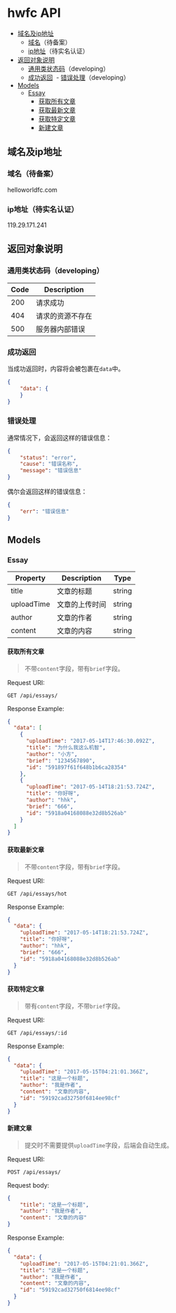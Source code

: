 # hwfc API

- [域名及ip地址](#域名及ip地址)
  - [域名](#域名)（待备案）
  - [ip地址](#ip地址)（待实名认证）
- [返回对象说明](#返回对象说明)
  - [通用类状态码](#通用类状态码)（developing）
  - [成功返回](#成功返回)
  - [错误处理](#错误处理)（developing）
- [Models](#Models)
  - [Essay](#Essay)
    - [获取所有文章](#获取所有文章)
    - [获取最新文章](#获取最新文章)
    - [获取特定文章](#获取特定文章)
    - [新建文章](#新建文章)

<a name="域名及ip地址"></a>

## 域名及ip地址

<a name="域名"></a>

### 域名（待备案）

helloworldfc.com

<a name="ip地址"></a>

### ip地址（待实名认证）

119.29.171.241

<a name="返回对象说明"></a>

## 返回对象说明

<a name="通用类状态码"></a>

### 通用类状态码（developing）

| Code | Description |
|------|-------------|
|200|请求成功|
|404|请求的资源不存在|
|500|服务器内部错误|

<a name="成功返回"></a>

### 成功返回

当成功返回时，内容将会被包裹在`data`中。

```json
{
    "data": {
    }
}
```

<a name="错误处理"></a>

### 错误处理

通常情况下，会返回这样的错误信息：

```json
{
    "status": "error",
    "cause": "错误名称",
    "message": "错误信息"
}
```

偶尔会返回这样的错误信息：

```json
{
    "err": "错误信息"
}
```

<a name="Models"></a>

## Models

<a name="Essay"></a>

### Essay

| Property | Description | Type |
|----------|-------------|------|
|title|文章的标题|string|
|uploadTime|文章的上传时间|string|
|author|文章的作者|string|
|content|文章的内容|string|

<a name="获取所有文章"></a>

#### 获取所有文章

> 不带`content`字段，带有`brief`字段。

Request URI:

```http
GET /api/essays/
```

Response Example:

```json
{
  "data": [
    {
      "uploadTime": "2017-05-14T17:46:30.092Z",
      "title": "为什么我这么机智",
      "author": "小方",
      "brief": "1234567890",
      "id": "591897f61f648b1b6ca28354"
    },
    {
      "uploadTime": "2017-05-14T18:21:53.724Z",
      "title": "你好呀",
      "author": "hhk",
      "brief": "666",
      "id": "5918a04168088e32d8b526ab"
    }
  ]
}
```

<a name="获取最新文章"></a>

#### 获取最新文章

> 不带`content`字段，带有`brief`字段。

Request URI:

```http
GET /api/essays/hot
```

Response Example:

```json
{
  "data": {
    "uploadTime": "2017-05-14T18:21:53.724Z",
    "title": "你好呀",
    "author": "hhk",
    "brief": "666",
    "id": "5918a04168088e32d8b526ab"
  }
}
```

<a name="获取特定文章"></a>

#### 获取特定文章

> 带有`content`字段，不带`brief`字段。

Request URI:

```http
GET /api/essays/:id
```

Response Example:

```json
{
  "data": {
    "uploadTime": "2017-05-15T04:21:01.366Z",
    "title": "这是一个标题",
    "author": "我是作者",
    "content": "文章的内容",
    "id": "59192cad32750f6814ee98cf"
  }
}
```

<a name="新建文章"></a>

#### 新建文章

> 提交时不需要提供`uploadTime`字段，后端会自动生成。

Request URI:

```http
POST /api/essays/
```

Request body:

```json
{
    "title": "这是一个标题",
    "author": "我是作者",
    "content": "文章的内容"
}
```

Response Example:

```json
{
  "data": {
    "uploadTime": "2017-05-15T04:21:01.366Z",
    "title": "这是一个标题",
    "author": "我是作者",
    "content": "文章的内容",
    "id": "59192cad32750f6814ee98cf"
  }
}
```
